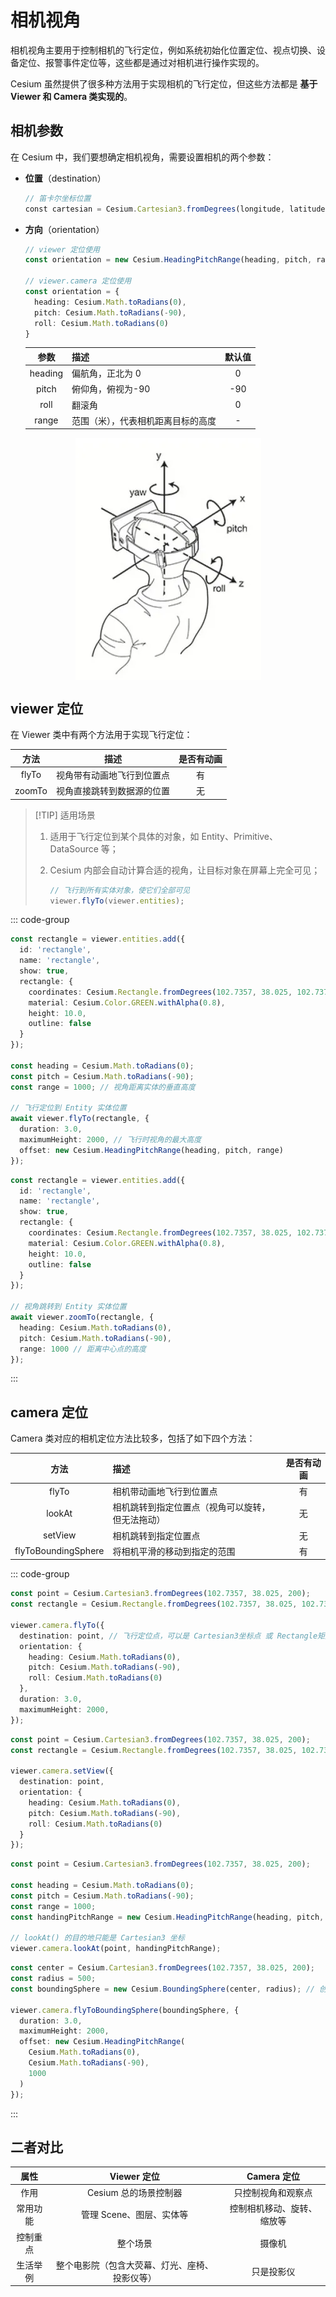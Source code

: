 # 相机视角

相机视角主要用于控制相机的飞行定位，例如系统初始化位置定位、视点切换、设备定位、报警事件定位等，这些都是通过对相机进行操作实现的。

Cesium 虽然提供了很多种方法用于实现相机的飞行定位，但这些方法都是 **基于 Viewer 和 Camera 类实现的**。



## 相机参数

在 Cesium 中，我们要想确定相机视角，需要设置相机的两个参数：

- **位置**（destination）

  ```typescript
  // 笛卡尔坐标位置
  const cartesian = Cesium.Cartesian3.fromDegrees(longitude, latitude, height);
  ```

  

- **方向**（orientation）

  ```typescript
  // viewer 定位使用
  const orientation = new Cesium.HeadingPitchRange(heading, pitch, range);
  
  // viewer.camera 定位使用
  const orientation = {
    heading: Cesium.Math.toRadians(0),
    pitch: Cesium.Math.toRadians(-90),
    roll: Cesium.Math.toRadians(0)
  }
  ```
  
  
  
  |  参数   |                描述                | 默认值 |
  | :-----: | :--------------------------------- | :----: |
  | heading |          偏航角，正北为 0           |   0    |
  |  pitch  |         俯仰角，俯视为-90          |  -90   |
  |  roll   |               翻滚角               |   0    |
  |  range  | 范围（米），代表相机距离目标的高度 | - |

<img src="./assets/飞行视角.png" style="display:flex;margin:auto;"/>



## viewer 定位

在 Viewer 类中有两个方法用于实现飞行定位：

|  方法  |            描述            | 是否有动画 |
| :----: | :------------------------: | :--------: |
| flyTo  | 视角带有动画地飞行到位置点 |     有     |
| zoomTo | 视角直接跳转到数据源的位置 |     无     |

> [!TIP] 适用场景
>
> 1. 适用于飞行定位到某个具体的对象，如 Entity、Primitive、DataSource 等；
>
> 2. Cesium 内部会自动计算合适的视角，让目标对象在屏幕上完全可见；
>
>    ```typescript
>    // 飞行到所有实体对象，使它们全部可见
>    viewer.flyTo(viewer.entities);
>    ```
>

::: code-group

```typescript [flyTo] {18-22}
const rectangle = viewer.entities.add({
  id: 'rectangle',
  name: 'rectangle',
  show: true,
  rectangle: {
    coordinates: Cesium.Rectangle.fromDegrees(102.7357, 38.025, 102.737, 38.0258),
    material: Cesium.Color.GREEN.withAlpha(0.8),
    height: 10.0,
    outline: false
  }
});

const heading = Cesium.Math.toRadians(0);
const pitch = Cesium.Math.toRadians(-90);
const range = 1000; // 视角距离实体的垂直高度

// 飞行定位到 Entity 实体位置
await viewer.flyTo(rectangle, {
  duration: 3.0,
  maximumHeight: 2000, // 飞行时视角的最大高度
  offset: new Cesium.HeadingPitchRange(heading, pitch, range)
});
```

```typescript [zoomTo] {14-18}
const rectangle = viewer.entities.add({
  id: 'rectangle',
  name: 'rectangle',
  show: true,
  rectangle: {
    coordinates: Cesium.Rectangle.fromDegrees(102.7357, 38.025, 102.737, 38.0258),
    material: Cesium.Color.GREEN.withAlpha(0.8),
    height: 10.0,
    outline: false
  }
});

// 视角跳转到 Entity 实体位置
await viewer.zoomTo(rectangle, {
  heading: Cesium.Math.toRadians(0),
  pitch: Cesium.Math.toRadians(-90),
  range: 1000 // 距离中心点的高度
});
```

:::



## camera 定位

Camera 类对应的相机定位方法比较多，包括了如下四个方法：

|        方法         | 描述                                             | 是否有动画 |
| :-----------------: | :----------------------------------------------- | :--------: |
|        flyTo        | 相机带动画地飞行到位置点                         |     有     |
|       lookAt        | 相机跳转到指定位置点（视角可以旋转，但无法拖动） |     无     |
|       setView       | 相机跳转到指定位置点                             |     无     |
| flyToBoundingSphere | 将相机平滑的移动到指定的范围                     |     有     |

::: code-group

```typescript [flyTo]
const point = Cesium.Cartesian3.fromDegrees(102.7357, 38.025, 200);
const rectangle = Cesium.Rectangle.fromDegrees(102.7357, 38.025, 102.737, 38.0258);

viewer.camera.flyTo({
  destination: point, // 飞行定位点，可以是 Cartesian3坐标点 或 Rectangle矩形等
  orientation: {
    heading: Cesium.Math.toRadians(0),
    pitch: Cesium.Math.toRadians(-90),
    roll: Cesium.Math.toRadians(0)
  },
  duration: 3.0,
  maximumHeight: 2000,
});
```

```typescript [setView]
const point = Cesium.Cartesian3.fromDegrees(102.7357, 38.025, 200);
const rectangle = Cesium.Rectangle.fromDegrees(102.7357, 38.025, 102.737, 38.0258);

viewer.camera.setView({
  destination: point,
  orientation: {
    heading: Cesium.Math.toRadians(0),
    pitch: Cesium.Math.toRadians(-90),
    roll: Cesium.Math.toRadians(0)
  }
});
```

```typescript [lookAt]
const point = Cesium.Cartesian3.fromDegrees(102.7357, 38.025, 200);

const heading = Cesium.Math.toRadians(0);
const pitch = Cesium.Math.toRadians(-90);
const range = 1000;
const handingPitchRange = new Cesium.HeadingPitchRange(heading, pitch, range);

// lookAt() 的目的地只能是 Cartesian3 坐标
viewer.camera.lookAt(point, handingPitchRange);
```

```typescript [flyToBoundingSphere]
const center = Cesium.Cartesian3.fromDegrees(102.7357, 38.025, 200);
const radius = 500;
const boundingSphere = new Cesium.BoundingSphere(center, radius); // 创建包围球对象

viewer.camera.flyToBoundingSphere(boundingSphere, {
  duration: 3.0,
  maximumHeight: 2000,
  offset: new Cesium.HeadingPitchRange(
    Cesium.Math.toRadians(0),
    Cesium.Math.toRadians(-90),
    1000
  )
});
```

:::



## 二者对比

|   属性   |                  Viewer 定位                   |        Camera 定位         |
| :------: | :--------------------------------------------: | :------------------------: |
|   作用   |             Cesium 总的场景控制器              |     只控制视角和观察点     |
| 常用功能 |            管理 Scene、图层、实体等            | 控制相机移动、旋转、缩放等 |
| 控制重点 |                    整个场景                    |           摄像机           |
| 生活举例 | 整个电影院（包含大荧幕、灯光、座椅、投影仪等） |         只是投影仪         |
